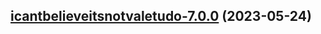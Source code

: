 

## [icantbelieveitsnotvaletudo-7.0.0](https://github.com/succelle/charts/compare/icantbelieveitsnotvaletudo-6.0.9...icantbelieveitsnotvaletudo-7.0.0) (2023-05-24)

